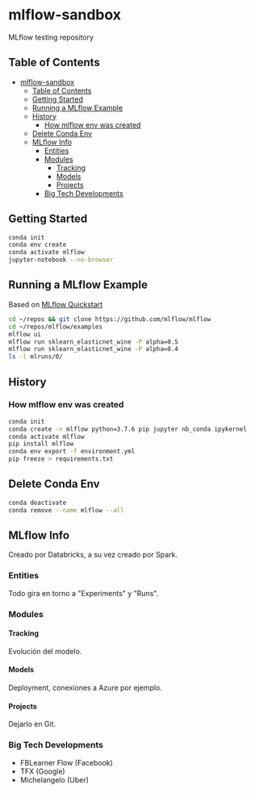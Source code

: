 # mlflow-sandbox

MLflow testing repository

## Table of Contents

- [mlflow-sandbox](#mlflow-sandbox)
  - [Table of Contents](#table-of-contents)
  - [Getting Started](#getting-started)
  - [Running a MLflow Example](#running-a-mlflow-example)
  - [History](#history)
    - [How mlflow env was created](#how-mlflow-env-was-created)
  - [Delete Conda Env](#delete-conda-env)
  - [MLflow Info](#mlflow-info)
    - [Entities](#entities)
    - [Modules](#modules)
      - [Tracking](#tracking)
      - [Models](#models)
      - [Projects](#projects)
    - [Big Tech Developments](#big-tech-developments)

## Getting Started

```bash
conda init
conda env create
conda activate mlflow
jupyter-notebook --no-browser
```

## Running a MLflow Example

Based on [MLflow Quickstart](https://www.mlflow.org/docs/latest/quickstart.html)

```bash
cd ~/repos && git clone https://github.com/mlflow/mlflow
cd ~/repos/mlflow/examples
mlflow ui
mlflow run sklearn_elasticnet_wine -P alpha=0.5
mlflow run sklearn_elasticnet_wine -P alpha=0.4
ls -l mlruns/0/
```

## History

### How mlflow env was created

```bash
conda init
conda create -n mlflow python=3.7.6 pip jupyter nb_conda ipykernel
conda activate mlflow
pip install mlflow
conda env export -f environment.yml
pip freeze > requirements.txt
```

## Delete Conda Env

```bash
conda deactivate
conda remove --name mlflow --all
```

## MLflow Info

Creado por Databricks, a su vez creado por Spark.

### Entities

Todo gira en torno a "Experiments" y "Runs".

### Modules

#### Tracking

Evolución del modelo.

#### Models

Deployment, conexiones a Azure por ejemplo.

#### Projects

Dejarlo en Git.

### Big Tech Developments

- FBLearner Flow (Facebook)
- TFX (Google)
- Michelangelo (Uber)

